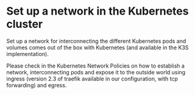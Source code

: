 # Set up a network in the Kubernetes cluster

Set up a network for interconnecting the different Kubernetes pods and volumes comes out of the box with Kubernetes (and available in the K3S implementation). 

Please check in the Kubernetes Network Policies on how to establish a network, interconnecting pods and expose it to the outside world using ingress (version 2.3 of traefik available in our configuration, with tcp forwarding) and egress. 